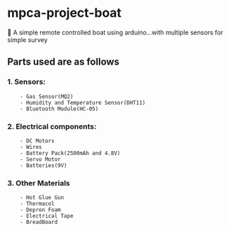 # mpca-project-boat
🚤
A simple remote controlled boat using arduino...with multiple sensors for simple survey

## Parts used are as follows

### 1. Sensors:

        - Gas Sensor(MQ2)
        - Humidity and Temperature Sensor(DHT11)
        - Bluetooth Module(HC-05)

### 2. Electrical components:

        - DC Motors
        - Wires
        - Battery Pack(2500mAh and 4.8V)
        - Servo Motor
        - Batteries(9V)

### 3. Other Materials

        - Hot Glue Gun
        - Thermacol
        - Depron Foam
        - Electrical Tape
        - BreadBoard

